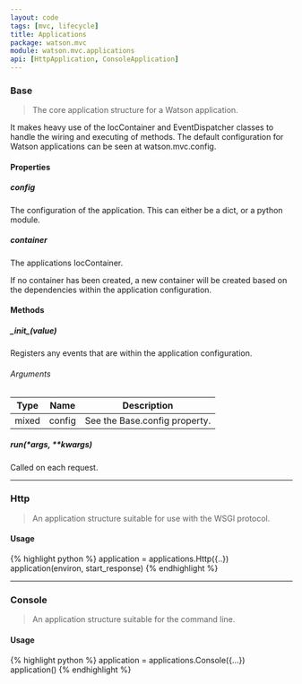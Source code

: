 ```yaml
---
layout: code
tags: [mvc, lifecycle]
title: Applications
package: watson.mvc
module: watson.mvc.applications
api: [HttpApplication, ConsoleApplication]
---
```


### Base

> The core application structure for a Watson application.

It makes heavy use of the IocContainer and EventDispatcher classes to handle
the wiring and executing of methods.
The default configuration for Watson applications can be seen at watson.mvc.config.

#### Properties

##### config

The configuration of the application. This can either be a dict, or a python module.

##### container

The applications IocContainer.

If no container has been created, a new container will be created
based on the dependencies within the application configuration.

#### Methods

##### \__init\__(value)

Registers any events that are within the application configuration.

###### Arguments

Type | Name | Description
-------- | -------- | -----------
mixed | config | See the Base.config property.

##### run(*args, **kwargs)

Called on each request.

--------

### Http

> An application structure suitable for use with the WSGI protocol.

#### Usage

{% highlight python %}
application = applications.Http({..})
application(environ, start_response)
{% endhighlight %}

--------

### Console

> An application structure suitable for the command line.

#### Usage

{% highlight python %}
application = applications.Console({...})
application()
{% endhighlight %}
